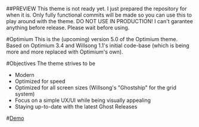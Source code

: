 ##PREVIEW
This theme is not ready yet. I just prepared the repository for when it is. Only fully functional commits will be made so you can use this to play 
around with the theme. DO NOT USE IN PRODUCTION! I can't garantee anything before release. Please wait before using.

#Optimium
This is the (upcoming) version 5.0 of the Optimium theme.
Based on Optimium 3.4 and Willsong 1.1's initial code-base (which is being more and more replaced with Optimium's own).

#Objectives
The theme strives to be

- Modern
- Optimized for speed
- Optimized for all screen sizes (Willsong's "Ghostship" for the grid system)
- Focus on a simple UX/UI while being visually appealing
- Staying up-to-date with the latest Ghost Releases

#[Demo](http://knyz.org)


